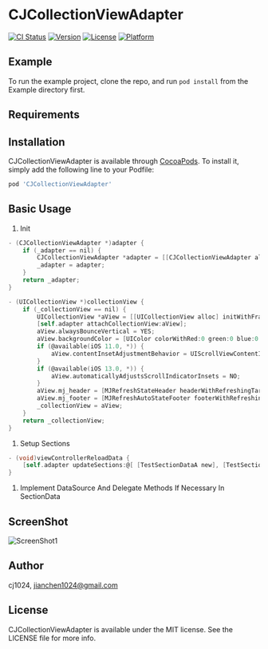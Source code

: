 # CJCollectionViewAdapter

[![CI Status](https://img.shields.io/travis/cj1024/CJCollectionViewAdapter.svg?style=flat)](https://travis-ci.org/cj1024/CJCollectionViewAdapter)
[![Version](https://img.shields.io/cocoapods/v/CJCollectionViewAdapter.svg?style=flat)](https://cocoapods.org/pods/CJCollectionViewAdapter)
[![License](https://img.shields.io/cocoapods/l/CJCollectionViewAdapter.svg?style=flat)](https://cocoapods.org/pods/CJCollectionViewAdapter)
[![Platform](https://img.shields.io/cocoapods/p/CJCollectionViewAdapter.svg?style=flat)](https://cocoapods.org/pods/CJCollectionViewAdapter)

## Example

To run the example project, clone the repo, and run `pod install` from the Example directory first.

## Requirements

## Installation

CJCollectionViewAdapter is available through [CocoaPods](https://cocoapods.org). To install
it, simply add the following line to your Podfile:

```ruby
pod 'CJCollectionViewAdapter'
```

## Basic Usage

1. Init

``` objective-c
- (CJCollectionViewAdapter *)adapter {
    if (_adapter == nil) {
        CJCollectionViewAdapter *adapter = [[CJCollectionViewAdapter alloc] init];
        _adapter = adapter;
    }
    return _adapter;
}

- (UICollectionView *)collectionView {
    if (_collectionView == nil) {
        UICollectionView *aView = [[UICollectionView alloc] initWithFrame:self.view.bounds collectionViewLayout:self.adapter.wrappedCollectionViewLayout];
        [self.adapter attachCollectionView:aView];
        aView.alwaysBounceVertical = YES;
        aView.backgroundColor = [UIColor colorWithRed:0 green:0 blue:0 alpha:0.1];
        if (@available(iOS 11.0, *)) {
            aView.contentInsetAdjustmentBehavior = UIScrollViewContentInsetAdjustmentNever;
        }
        if (@available(iOS 13.0, *)) {
            aView.automaticallyAdjustsScrollIndicatorInsets = NO;
        }
        aView.mj_header = [MJRefreshStateHeader headerWithRefreshingTarget:self refreshingAction:@selector(viewControllerShouldReloadData)];
        aView.mj_footer = [MJRefreshAutoStateFooter footerWithRefreshingTarget:self refreshingAction:@selector(viewControllerShouldLoadMoreData)];
        _collectionView = aView;
    }
    return _collectionView;
}
```

1. Setup Sections

``` objective-c
- (void)viewControllerReloadData {
    [self.adapter updateSections:@[ [TestSectionDataA new], [TestSectionDataB new], [TestSectionDataC new] ... ]];
}
```

1. Implement DataSource And Delegate Methods If Necessary In SectionData

## ScreenShot

![ScreenShot1](https://ftp.bmp.ovh/imgs/2020/12/a6fc4de3dfcabb6a.png)

## Author

cj1024, jianchen1024@gmail.com

## License

CJCollectionViewAdapter is available under the MIT license. See the LICENSE file for more info.
